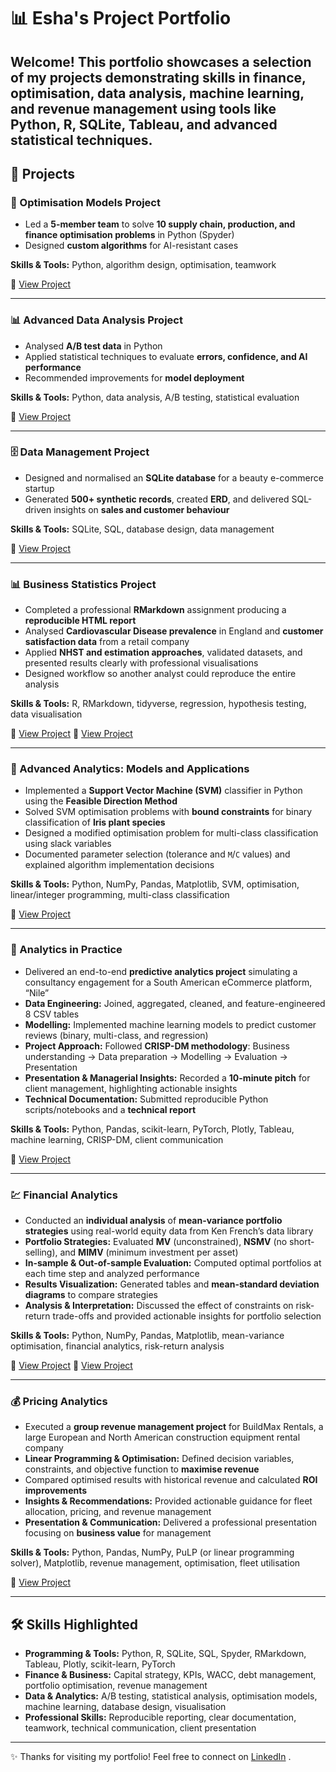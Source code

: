 # 📊 Esha's Project Portfolio

Welcome! This portfolio showcases a selection of my projects demonstrating skills in **finance, optimisation, data analysis, machine learning, and revenue management** using tools like Python, R, SQLite, Tableau, and advanced statistical techniques. 
---

## 🚀 Projects
### 🔧 Optimisation Models Project
- Led a **5-member team** to solve **10 supply chain, production, and finance optimisation problems** in Python (Spyder)  
- Designed **custom algorithms** for AI-resistant cases

**Skills & Tools:** Python, algorithm design, optimisation, teamwork  

🔗 [View Project](https://github.com/eshafarooq22/eshafarooq22/blob/main/Group-39.zip)

---

### 📊 Advanced Data Analysis Project
- Analysed **A/B test data** in Python  
- Applied statistical techniques to evaluate **errors, confidence, and AI performance**  
- Recommended improvements for **model deployment**

**Skills & Tools:** Python, data analysis, A/B testing, statistical evaluation  

🔗 [View Project](https://github.com/eshafarooq22/eshafarooq22/blob/main/IB98D0_Group32.pdf)

---

### 🗄️ Data Management Project
- Designed and normalised an **SQLite database** for a beauty e-commerce startup  
- Generated **500+ synthetic records**, created **ERD**, and delivered SQL-driven insights on **sales and customer behaviour**
  
**Skills & Tools:** SQLite, SQL, database design, data management  

🔗 [View Project](https://github.com/eshafarooq22/eshafarooq22/blob/main/DM-Group-31.zip)

---

### 📊 Business Statistics Project
- Completed a professional **RMarkdown** assignment producing a **reproducible HTML report**  
- Analysed **Cardiovascular Disease prevalence** in England and **customer satisfaction data** from a retail company  
- Applied **NHST and estimation approaches**, validated datasets, and presented results clearly with professional visualisations  
- Designed workflow so another analyst could reproduce the entire analysis  

**Skills & Tools:** R, RMarkdown, tidyverse, regression, hypothesis testing, data visualisation  

🔗 [View Project](https://github.com/eshafarooq22/eshafarooq22/blob/main/5613045.html)
🔗 [View Project](https://github.com/eshafarooq22/eshafarooq22/blob/main/5613045.Rmd)


---

### 🤖 Advanced Analytics: Models and Applications
- Implemented a **Support Vector Machine (SVM)** classifier in Python using the **Feasible Direction Method**  
- Solved SVM optimisation problems with **bound constraints** for binary classification of **Iris plant species**  
- Designed a modified optimisation problem for multi-class classification using slack variables  
- Documented parameter selection (tolerance and `M`/`C` values) and explained algorithm implementation decisions  

**Skills & Tools:** Python, NumPy, Pandas, Matplotlib, SVM, optimisation, linear/integer programming, multi-class classification  

🔗 [View Project](https://github.com/eshafarooq22/eshafarooq22/blob/main/Group-11-AAMA.zip)

---
### 🛒 Analytics in Practice
- Delivered an end-to-end **predictive analytics project** simulating a consultancy engagement for a South American eCommerce platform, “Nile”  
- **Data Engineering:** Joined, aggregated, cleaned, and feature-engineered 8 CSV tables  
- **Modelling:** Implemented machine learning models to predict customer reviews (binary, multi-class, and regression)  
- **Project Approach:** Followed **CRISP-DM methodology**: Business understanding → Data preparation → Modelling → Evaluation → Presentation  
- **Presentation & Managerial Insights:** Recorded a **10-minute pitch** for client management, highlighting actionable insights  
- **Technical Documentation:** Submitted reproducible Python scripts/notebooks and a **technical report**  

**Skills & Tools:** Python, Pandas, scikit-learn, PyTorch, Plotly, Tableau, machine learning, CRISP-DM, client communication  

🔗 [View Project](https://github.com/eshafarooq22/eshafarooq22/blob/main/group_number_34.zip)

---
### 💹 Financial Analytics
- Conducted an **individual analysis** of **mean-variance portfolio strategies** using real-world equity data from Ken French’s data library  
- **Portfolio Strategies:** Evaluated **MV** (unconstrained), **NSMV** (no short-selling), and **MIMV** (minimum investment per asset)  
- **In-sample & Out-of-sample Evaluation:** Computed optimal portfolios at each time step and analyzed performance  
- **Results Visualization:** Generated tables and **mean-standard deviation diagrams** to compare strategies  
- **Analysis & Interpretation:** Discussed the effect of constraints on risk-return trade-offs and provided actionable insights for portfolio selection  

**Skills & Tools:** Python, NumPy, Pandas, Matplotlib, mean-variance optimisation, financial analytics, risk-return analysis  

🔗 [View Project](https://github.com/eshafarooq22/eshafarooq22/blob/main/FA_5613045.zip)
🔗 [View Project](https://github.com/eshafarooq22/eshafarooq22/blob/main/IBL990-Financial-Analytics-Group-Assignment_Group11.zip)

---
### 💰 Pricing Analytics
- Executed a **group revenue management project** for BuildMax Rentals, a large European and North American construction equipment rental company  
- **Linear Programming & Optimisation:** Defined decision variables, constraints, and objective function to **maximise revenue**  
- Compared optimised results with historical revenue and calculated **ROI improvements**  
- **Insights & Recommendations:** Provided actionable guidance for fleet allocation, pricing, and revenue management  
- **Presentation & Communication:** Delivered a professional presentation focusing on **business value** for management  

**Skills & Tools:** Python, Pandas, NumPy, PuLP (or linear programming solver), Matplotlib, revenue management, optimisation, fleet utilisation  

🔗 [View Project](https://github.com/eshafarooq22/eshafarooq22/blob/main/PA_Group7.zip)

---
## 🛠️ Skills Highlighted
- **Programming & Tools:** Python, R, SQLite, SQL, Spyder, RMarkdown, Tableau, Plotly, scikit-learn, PyTorch  
- **Finance & Business:** Capital strategy, KPIs, WACC, debt management, portfolio optimisation, revenue management  
- **Data & Analytics:** A/B testing, statistical analysis, optimisation models, machine learning, database design, visualisation  
- **Professional Skills:** Reproducible reporting, clear documentation, teamwork, technical communication, client presentation  

---

✨ Thanks for visiting my portfolio! Feel free to connect on [LinkedIn](www.linkedin.com/in/eshafarooq22) .  



